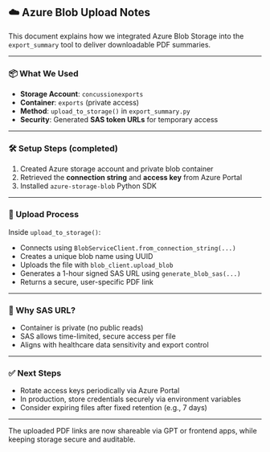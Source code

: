 ## ☁️ Azure Blob Upload Notes

This document explains how we integrated Azure Blob Storage into the `export_summary` tool to deliver downloadable PDF summaries.

---

### 📦 What We Used
- **Storage Account**: `concussionexports`
- **Container**: `exports` (private access)
- **Method**: `upload_to_storage()` in `export_summary.py`
- **Security**: Generated **SAS token URLs** for temporary access

---

### 🛠 Setup Steps (completed)
1. Created Azure storage account and private blob container
2. Retrieved the **connection string** and **access key** from Azure Portal
3. Installed `azure-storage-blob` Python SDK

---

### 🧪 Upload Process
Inside `upload_to_storage()`:
- Connects using `BlobServiceClient.from_connection_string(...)`
- Creates a unique blob name using UUID
- Uploads the file with `blob_client.upload_blob`
- Generates a 1-hour signed SAS URL using `generate_blob_sas(...)`
- Returns a secure, user-specific PDF link

---

### 🔐 Why SAS URL?
- Container is private (no public reads)
- SAS allows time-limited, secure access per file
- Aligns with healthcare data sensitivity and export control

---

### ✅ Next Steps
- Rotate access keys periodically via Azure Portal
- In production, store credentials securely via environment variables
- Consider expiring files after fixed retention (e.g., 7 days)

---

The uploaded PDF links are now shareable via GPT or frontend apps, while keeping storage secure and auditable.